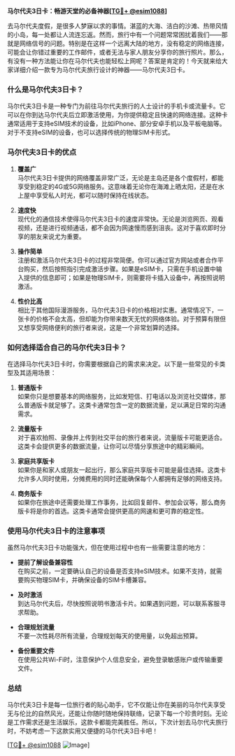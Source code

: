 **马尔代夫3日卡：畅游天堂的必备神器[[TG💪+ @esim1088](https://t.me/s/esim1088)]**

去马尔代夫度假，是很多人梦寐以求的事情。湛蓝的大海、洁白的沙滩、热带风情的小岛，每一处都让人流连忘返。然而，旅行中有一个问题常常困扰着我们——那就是网络信号的问题。特别是在这样一个远离大陆的地方，没有稳定的网络连接，可能会让你错过重要的工作邮件，或者无法与家人朋友分享你的旅行照片。那么，有没有一种方法能让你在马尔代夫也能轻松上网呢？答案是肯定的！今天就来给大家详细介绍一款专为马尔代夫旅行设计的神器——马尔代夫3日卡。

### 什么是马尔代夫3日卡？

马尔代夫3日卡是一种专门为前往马尔代夫旅行的人士设计的手机卡或流量卡。它可以在你到达马尔代夫后立即激活使用，为你提供稳定且快速的网络连接。这种卡通常适用于支持eSIM技术的设备，比如iPhone、部分安卓手机以及平板电脑等。对于不支持eSIM的设备，也可以选择传统的物理SIM卡形式。

### 马尔代夫3日卡的优点

1. **覆盖广**  
   马尔代夫3日卡提供的网络覆盖非常广泛，无论是主岛还是各个度假村，都能享受到稳定的4G或5G网络服务。这意味着无论你在海滩上晒太阳，还是在水上屋中享受私人时光，都可以随时保持在线状态。

2. **速度快**  
   现代化的通信技术使得马尔代夫3日卡的速度非常快。无论是浏览网页、观看视频，还是进行视频通话，都不会因为网速慢而感到沮丧。这对于喜欢即时分享的朋友来说尤为重要。

3. **操作简单**  
   注册和激活马尔代夫3日卡的过程非常简便。你可以通过官方网站或者合作平台购买，然后按照指引完成激活步骤。如果是eSIM卡，只需在手机设置中输入提供的信息即可；如果是物理SIM卡，则需要将卡插入设备中，再按照说明激活。

4. **性价比高**  
   相比于其他国际漫游服务，马尔代夫3日卡的价格相对实惠。通常情况下，一张卡的价格不会太高，但却能为你带来数天无忧的网络体验。对于预算有限但又想享受网络便利的旅行者来说，这是一个非常划算的选择。

### 如何选择适合自己的马尔代夫3日卡？

在选择马尔代夫3日卡时，你需要根据自己的需求来决定。以下是一些常见的卡类型及其适用场景：

1. **普通版卡**  
   如果你只是想要基本的网络服务，比如发短信、打电话以及浏览社交媒体，那么普通版卡就足够了。这类卡通常包含一定的数据流量，足以满足日常的沟通需求。

2. **流量版卡**  
   对于喜欢拍照、录像并上传到社交平台的旅行者来说，流量版卡可能更适合。这类卡会提供更多的数据流量，让你可以尽情分享旅途中的精彩瞬间。

3. **家庭共享版卡**  
   如果你是和家人或朋友一起出行，那么家庭共享版卡可能是最佳选择。这类卡允许多人同时使用，分摊费用的同时还能确保每个人都拥有足够的网络支持。

4. **商务版卡**  
   如果你在旅途中还需要处理工作事务，比如回复邮件、参加会议等，那么商务版卡将是你的首选。这类卡通常会提供更高的网速和更可靠的稳定性。

### 使用马尔代夫3日卡的注意事项

虽然马尔代夫3日卡功能强大，但在使用过程中也有一些需要注意的地方：

- **提前了解设备兼容性**  
  在购买之前，一定要确认自己的设备是否支持eSIM技术。如果不支持，就需要购买物理SIM卡，并确保设备的SIM卡槽兼容。

- **及时激活**  
  到达马尔代夫后，尽快按照说明书激活卡片。如果遇到问题，可以联系客服寻求帮助。

- **合理规划流量**  
  不要一次性耗尽所有流量，合理规划每天的使用量，以免超出预算。

- **备份重要文件**  
  在使用公共Wi-Fi时，注意保护个人信息安全，避免登录敏感账户或传输重要文件。

### 总结

马尔代夫3日卡是每一位旅行者的贴心助手，它不仅能让你在美丽的马尔代夫享受无与伦比的自然风光，还能让你随时随地保持联络，记录下每一个珍贵时刻。无论是工作需求还是生活娱乐，这款卡都能完美胜任。所以，下次计划去马尔代夫旅行时，不妨考虑一下这款实用又便捷的马尔代夫3日卡吧！

[[TG💪+ @esim1088](https://t.me/s/esim1088) ![Image](https://i.postimg.cc/4NQfJmqS/Snipaste-2025-05-13-00-14-12.png)]